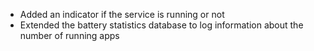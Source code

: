 * Added an indicator if the service is running or not
* Extended the battery statistics database to log information about the number of running apps
